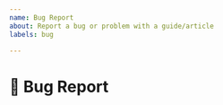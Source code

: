 ```yaml
---
name: Bug Report
about: Report a bug or problem with a guide/article
labels: bug

---
```


# 🐛 Bug Report
<!--
*Have you found a bug in a guide? Problems with some commands?
Examples, screenshots and terminal output could be helpful in improving guides!*
-->

